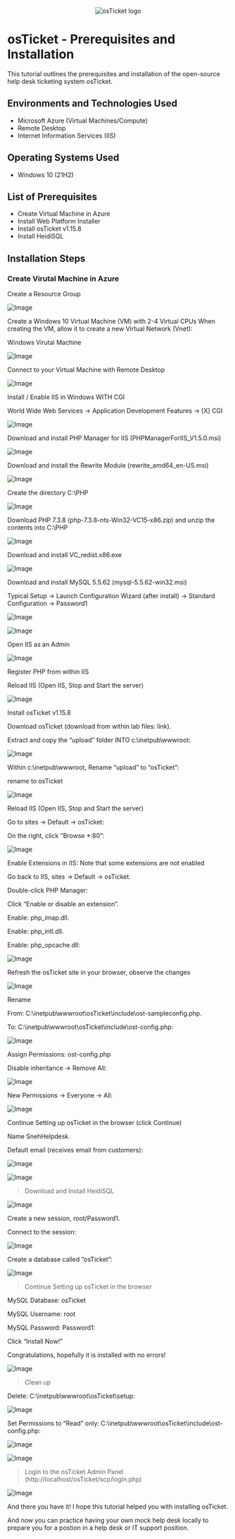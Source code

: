 <p align="center">
<img src="https://i.imgur.com/Clzj7Xs.png" alt="osTicket logo"/>
</p>

<h1>osTicket - Prerequisites and Installation</h1>
This tutorial outlines the prerequisites and installation of the open-source help desk ticketing system osTicket.<br />

<h2>Environments and Technologies Used</h2>

- Microsoft Azure (Virtual Machines/Compute)
- Remote Desktop
- Internet Information Services (IIS)

<h2>Operating Systems Used </h2>

- Windows 10</b> (21H2)

<h2>List of Prerequisites</h2>

- Create Virtual Machine in Azure
- Install Web Platform Installer
- Install osTicket v1.15.8
- Install HeidiSQL

<h2>Installation Steps</h2>

### Create Virutal Machine in Azure

Create a Resource Group

![Image](assets/resource.png)

Create a Windows 10 Virtual Machine (VM) with 2-4 Virtual CPUs When creating the VM, allow it to create a new Virtual Network (Vnet):

Windows Virutal Machine

![Image](assets/windows.png)


Connect to your Virtual Machine with Remote Desktop

![Image](assets/remote.png)

Install / Enable IIS in Windows WITH CGI

 World Wide Web Services -> Application Development Features -> [X] CGI

![Image](assets/iis.png)

Download and install PHP Manager for IIS (PHPManagerForIIS_V1.5.0.msi)

![Image](assets/php.png)

Download and install the Rewrite Module (rewrite_amd64_en-US.msi)
 
 ![Image](assets/rewrite.png)
 
Create the directory C:\PHP

![Image](assets/dir.png)

Download PHP 7.3.8 (php-7.3.8-nts-Win32-VC15-x86.zip) and unzip the contents into C:\PHP

![Image](assets/unzip.png)

Download and install VC_redist.x86.exe

![Image](assets/visual.png)

Download and install MySQL 5.5.62 (mysql-5.5.62-win32.msi)

Typical Setup ->
Launch Configuration Wizard (after install) ->
Standard Configuration ->
Password1

![Image](assets/mysql.png)

![Image](assets/sql-p.png)

Open IIS as an Admin

![Image](assets/iis-admin.png)

Register PHP from within IIS

Reload IIS (Open IIS, Stop and Start the server)

![Image](assets/enablephp.png)



Install osTicket v1.15.8

Download osTicket (download from within lab files: link).

Extract and copy the “upload” folder INTO c:\inetpub\wwwroot:

![Image](assets/upload.png)

Within c:\inetpub\wwwroot, Rename “upload” to “osTicket”:

rename to osTicket

![Image](assets/upload-rename.png)

Reload IIS (Open IIS, Stop and Start the server)

Go to sites -> Default -> osTicket:

On the right, click “Browse *:80”:

![Image](assets/osTicket.png)


Enable Extensions in IIS: Note that some extensions are not enabled

Go back to IIS, sites -> Default -> osTicket.

Double-click PHP Manager:

Click “Enable or disable an extension”.

Enable: php_imap.dll.

Enable: php_intl.dll.

Enable: php_opcache.dll:

![Image](assets/php_extensions.png)

Refresh the osTicket site in your browser, observe the changes

![Image](assets/refersh.png)

Rename

From: C:\inetpub\wwwroot\osTicket\include\ost-sampleconfig.php.

To: C:\inetpub\wwwroot\osTicket\include\ost-config.php:

![Image](assets/ost.png)

Assign Permissions: ost-config.php

Disable inheritance -> Remove All:

![Image](assets/disable.png)

New Permissions -> Everyone -> All:

![Image](assets/everyone.png)


Continue Setting up osTicket in the browser (click Continue)

Name SnehHelpdesk.

Default email (receives email from customers):

![Image](assets/continue.png)

![Image](assets/helpdesk.png)



> Download and Install HeidiSQL

![Image](assets/heidi.png)

Create a new session, root/Password1.

Connect to the session:

![Image](assets/2ndheidi.png)

Create a database called “osTicket”:

![Image](assets/Database.png)



> Continue Setting up osTicket in the browser

MySQL Database: osTicket

MySQL Username: root

MySQL Password: Password1:

Click “Install Now!”

Congratulations, hopefully it is installed with no errors!

![Image](assets/final-install.png)



> Clean up

Delete: C:\inetpub\wwwroot\osTicket\setup:

![Image](assets/delete.png)

Set Permissions to “Read” only: C:\inetpub\wwwroot\osTicket\include\ost-config.php:

![Image](assets/disable.png)

![Image](assets/disallow.png)



> Login to the osTicket Admin Panel (http://localhost/osTicket/scp/login.php)

![Image](assets/finish.png)



And there you have it! I hope this tutorial helped you with installing osTicket.

And now you can practice having your own mock help desk locally to prepare you for a postion in a help desk or IT support position.

